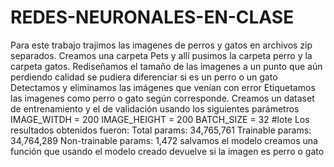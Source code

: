# REDES-NEURONALES-EN-CLASE
Para este trabajo trajimos las imagenes de perros y gatos en archivos zip separados.
Creamos una carpeta Pets y allí pusimos la carpeta perro y la carpeta gatos.
Rediseñamos el tamaño de las imagenes a un punto que aún perdiendo calidad se pudiera diferenciar si es un perro o un gato
Detectamos y eliminamos las imágenes que venían con error
Etiquetamos las imagenes como perro o gato según corresponde.
Creamos un dataset de entrenamiento y el de validación usando los siguientes parámetros
IMAGE_WITDH = 200
IMAGE_HEIGHT = 200
BATCH_SIZE = 32 #lote
Los resultados obtenidos fueron:
Total params: 34,765,761
Trainable params: 34,764,289
Non-trainable params: 1,472
salvamos el modelo
creamos una función que usando el modelo creado devuelve si la imagen es perro o gato
